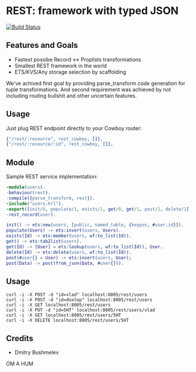 REST: framework with typed JSON
===============================

[![Build Status](https://travis-ci.org/synrc/rest.svg?branch=master)](https://travis-ci.org/synrc/rest)

Features and Goals
------------------

* Fastest possibe Record <-> Proplists transformations
* Smallest REST framework in the world
* ETS/KVS/Any storage selection by scaffolding

We've achived first goal by providing parse_transform code generation
for tuple transformations. And second requirement was achieved
by not including routing bullshit and other uncertain features.

Usage
-----

Just plug REST endpoint directly to your Cowboy router:

```erlang
{"/rest/:resource", rest_cowboy, []},
{"/rest/:resource/:id", rest_cowboy, []},
```

Module
------

Sample REST service implementation:

```erlang
-module(users).
-behaviour(rest).
-compile({parse_transform, rest}).
-include("users.hrl").
-export([init/0, populate/1, exists/1, get/0, get/1, post/1, delete/1]).
-rest_record(user).

init() -> ets:new(users, [public, named_table, {keypos, #user.id}]).
populate(Users) -> ets:insert(users, Users).
exists(Id) -> ets:member(users, wf:to_list(Id)).
get() -> ets:tab2list(users).
get(Id) -> [User] = ets:lookup(users, wf:to_list(Id)), User.
delete(Id) -> ets:delete(users, wf:to_list(Id)).
post(#user{} = User) -> ets:insert(users, User);
post(Data) -> post(from_json(Data, #user{})).
```

Usage
-----

    curl -i -X POST -d "id=vlad" localhost:8005/rest/users
    curl -i -X POST -d "id=doxtop" localhost:8005/rest/users
    curl -i -X GET localhost:8005/rest/users
    curl -i -X PUT -d "id=5HT" localhost:8005/rest/users/vlad
    curl -i -X GET localhost:8005/rest/users/5HT
    curl -i -X DELETE localhost:8005/rest/users/5HT

Credits
-------

* Dmitry Bushmelev

OM A HUM
